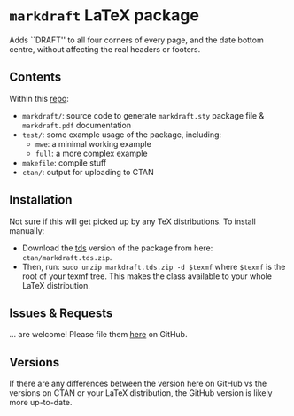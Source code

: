 # `markdraft` LaTeX package

Adds ``DRAFT'' to all four corners of every page,
and the date bottom centre,
without affecting the real headers or footers.

## Contents

Within this [repo](https://github.com/jessexknight/markdraft):

- `markdraft/`: source code to generate `markdraft.sty` package file
   & `markdraft.pdf` documentation
- `test/`: some example usage of the package, including:
  - `mwe`: a minimal working example
  - `full`: a more complex example
- `makefile`: compile stuff
- `ctan/`: output for uploading to CTAN

## Installation

Not sure if this will get picked up by any TeX distributions.
To install manually:
- Download the [tds](http://www.texfaq.org/FAQ-tds) version of the package
  from here: `ctan/markdraft.tds.zip`.
- Then, run: `sudo unzip markdraft.tds.zip -d $texmf`
  where `$texmf` is the root of your texmf tree.
  This makes the class available to your whole LaTeX distribution.

## Issues & Requests

... are welcome!
Please file them [here](https://github.com/jessexknight/markdraft) on GitHub.

## Versions

If there are any differences between
the version here on GitHub vs the versions on CTAN or your LaTeX distribution,
the GitHub version is likely more up-to-date.


